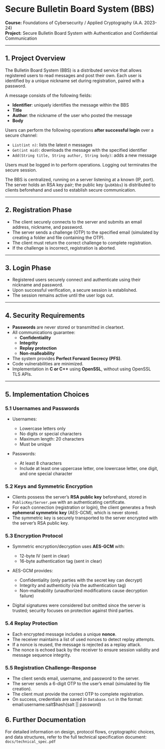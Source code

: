 # Secure Bulletin Board System (BBS)

**Course:** Foundations of Cybersecurity / Applied Cryptography (A.A. 2023-24)  
**Project:** Secure Bulletin Board System with Authentication and Confidential Communication

---

## 1. Project Overview

The Bulletin Board System (BBS) is a distributed service that allows registered users to read messages and post their own. Each user is identified by a unique nickname set during registration, paired with a password.

A message consists of the following fields:  
- **Identifier**: uniquely identifies the message within the BBS  
- **Title**  
- **Author**: the nickname of the user who posted the message  
- **Body**

Users can perform the following operations **after successful login** over a secure channel:  
- `List(int n)`: lists the latest *n* messages  
- `Get(int mid)`: downloads the message with the specified identifier  
- `Add(String title, String author, String body)`: adds a new message  

Users must be logged in to perform operations. Logging out terminates the secure session.

The BBS is centralized, running on a server listening at a known (IP, port). The server holds an RSA key pair; the public key (`pubKbbs`) is distributed to clients beforehand and used to establish secure communication.

---

## 2. Registration Phase

- The client securely connects to the server and submits an email address, nickname, and password.
- The server sends a challenge (OTP) to the specified email (simulated by creating a folder and file containing the OTP).
- The client must return the correct challenge to complete registration.
- If the challenge is incorrect, registration is aborted.

---

## 3. Login Phase

- Registered users securely connect and authenticate using their nickname and password.
- Upon successful verification, a secure session is established.
- The session remains active until the user logs out.

---

## 4. Security Requirements

- **Passwords** are never stored or transmitted in cleartext.
- All communications guarantee:  
  - **Confidentiality**  
  - **Integrity**  
  - **Replay protection**  
  - **Non-malleability**
- The system provides **Perfect Forward Secrecy (PFS)**.
- Code vulnerabilities are minimized.
- Implementation in **C or C++** using **OpenSSL**, without using OpenSSL TLS APIs.

---

## 5. Implementation Choices

### 5.1 Usernames and Passwords

- Usernames:  
  - Lowercase letters only  
  - No digits or special characters  
  - Maximum length: 20 characters  
  - Must be unique

- Passwords:  
  - At least 8 characters  
  - Include at least one uppercase letter, one lowercase letter, one digit, and one special character

### 5.2 Keys and Symmetric Encryption

- Clients possess the server’s **RSA public key** beforehand, stored in `PublicKey/Server.pem` with an authenticating certificate.
- For each connection (registration or login), the client generates a fresh **ephemeral symmetric key** (AES-GCM), which is never stored.
- The symmetric key is securely transported to the server encrypted with the server’s RSA public key.

### 5.3 Encryption Protocol

- Symmetric encryption/decryption uses **AES-GCM** with:  
  - 12-byte IV (sent in clear)  
  - 16-byte authentication tag (sent in clear)  
- AES-GCM provides:  
  - Confidentiality (only parties with the secret key can decrypt)  
  - Integrity and authenticity (via the authentication tag)  
  - Non-malleability (unauthorized modifications cause decryption failure)

- Digital signatures were considered but omitted since the server is trusted; security focuses on protection against third parties.

### 5.4 Replay Protection

- Each encrypted message includes a unique **nonce**.
- The receiver maintains a list of used nonces to detect replay attempts.
- If a nonce is reused, the message is rejected as a replay attack.
- The nonce is echoed back by the receiver to ensure session validity and message sequence integrity.

### 5.5 Registration Challenge-Response

- The client sends email, username, and password to the server.
- The server sends a 6-digit OTP to the user’s email (simulated by file creation).
- The client must provide the correct OTP to complete registration.
- On success, credentials are saved in `Database.txt` in the format: email:username:salt$hash(salt || password)

## 6. Further Documentation

For detailed information on design, protocol flows, cryptographic choices, and data structures, refer to the full technical specification document:  
`docs/technical_spec.pdf`
